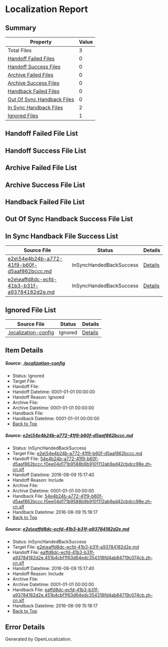 # <a name='report-top'></a> Localization Report

## Summary
 Property | Value 
 -------- | ----- 
 Total Files | 3
[ Handoff Failed Files ](#handoff-failed-list)| 0
[ Handoff Success Files ](#handoff-success-list)| 0
[ Archive Failed Files ](#archive-failed-list)| 0
[ Archive Success Files ](#archive-success-list)| 0
[ Handback Failed Files ](#handback-failed-list)| 0
[ Out Of Sync Handback Files ](#outofsync-handback-success-list)| 0
[ In Sync Handback Files ](#insync-handback-success-list)| 2
[ Ignored Files ](#ignored-list)| 1

## <a name='handoff-failed-list'></a> Handoff Failed File List

## <a name='handoff-success-list'></a> Handoff Success File List

## <a name='archive-failed-list'></a> Archive Failed File List

## <a name='archive-success-list'></a> Archive Success File List

## <a name='handback-failed-list'></a> Handback Failed File List

## <a name='outofsync-handback-success-list'></a> Out Of Sync Handback Success File List

## <a name='insync-handback-success-list'></a> In Sync Handback File Success List
 Source File | Status | Details 
 ----------- | ------ | ------- 
 [e2e\54e4b24b-a772-41f9-b60f-d5aaf862bccc.md](https://github.com/OpenLocalizationTestOrg/oltest/blob/8614b4b68f8128efad2465191ae77dad16836a30/e2e/54e4b24b-a772-41f9-b60f-d5aaf862bccc.md) | InSyncHandedBackSuccess | [Details](#71a2c61b57f74f851d0f81cd798644ee46e255631)
 [e2e\eaffd8dc-ecfd-41b3-b31f-a93784182d2e.md](https://github.com/OpenLocalizationTestOrg/oltest/blob/8614b4b68f8128efad2465191ae77dad16836a30/e2e/eaffd8dc-ecfd-41b3-b31f-a93784182d2e.md) | InSyncHandedBackSuccess | [Details](#6de8dd1496379db27ae743fa2113b9b8b50343882)

## <a name='ignored-list'></a> Ignored File List
 Source File | Status | Details 
 ----------- | ------ | ------- 
 [.localization-config](https://github.com/OpenLocalizationTestOrg/oltest/blob/8614b4b68f8128efad2465191ae77dad16836a30/.localization-config) | Ignored | [Details](#3d4f252ac210baf56311d7e97dcc2db10974dbd20)

## Item Details
##### <a name='3d4f252ac210baf56311d7e97dcc2db10974dbd20'></a> Source: [.localization-config](https://github.com/OpenLocalizationTestOrg/oltest/blob/8614b4b68f8128efad2465191ae77dad16836a30/.localization-config)
* Status: Ignored
* Target File: 
* Handoff File: 
* Handoff Datetime: 0001-01-01 00:00:00
* Handoff Reason: Ignored
* Archive File: 
* Archive Datetime: 0001-01-01 00:00:00
* Handback File: 
* Handback Datetime: 0001-01-01 00:00:00
* [Back to Top](#report-top)

##### <a name='71a2c61b57f74f851d0f81cd798644ee46e255631'></a> Source: [e2e\54e4b24b-a772-41f9-b60f-d5aaf862bccc.md](https://github.com/OpenLocalizationTestOrg/oltest/blob/8614b4b68f8128efad2465191ae77dad16836a30/e2e/54e4b24b-a772-41f9-b60f-d5aaf862bccc.md)
* Status: InSyncHandedBackSuccess
* Target File: [e2e\54e4b24b-a772-41f9-b60f-d5aaf862bccc.md](https://github.com/OpenLocalizationTestOrg/ol-test-zhcn/blob/974f049e61aed483e46d278692e75ea6a37e7307/e2e/54e4b24b-a772-41f9-b60f-d5aaf862bccc.md)
* Handoff File: [54e4b24b-a772-41f9-b60f-d5aaf862bccc.f0ee04d171b9588b9b9101112ab9ad42cbdcc98e.zh-cn.xlf](https://github.com/OpenLocalizationTestOrg/olhandoff-e2e/blob/1aab49e0f82de11385b2adaa3660cbcfdc1cc1b7/ol-handoff/OpenLocalizationTestOrg/ol-test-zhcn/ci/ht/54e4b24b-a772-41f9-b60f-d5aaf862bccc.f0ee04d171b9588b9b9101112ab9ad42cbdcc98e.zh-cn.xlf)
* Handoff Datetime: 2016-08-09 15:17:40
* Handoff Reason: Include
* Archive File: 
* Archive Datetime: 0001-01-01 00:00:00
* Handback File: [54e4b24b-a772-41f9-b60f-d5aaf862bccc.f0ee04d171b9588b9b9101112ab9ad42cbdcc98e.zh-cn.xlf](https://github.com/OpenLocalizationTestOrg/olhandback-e2e/blob/2d6b556255766b29aa2d4b68f118f5db95734e34/ol-handback/OpenLocalizationTestOrg/ol-test-zhcn/ci/ht/54e4b24b-a772-41f9-b60f-d5aaf862bccc.f0ee04d171b9588b9b9101112ab9ad42cbdcc98e.zh-cn.xlf)
* Handback Datetime: 2016-08-09 15:18:17
* [Back to Top](#report-top)

##### <a name='6de8dd1496379db27ae743fa2113b9b8b50343882'></a> Source: [e2e\eaffd8dc-ecfd-41b3-b31f-a93784182d2e.md](https://github.com/OpenLocalizationTestOrg/oltest/blob/8614b4b68f8128efad2465191ae77dad16836a30/e2e/eaffd8dc-ecfd-41b3-b31f-a93784182d2e.md)
* Status: InSyncHandedBackSuccess
* Target File: [e2e\eaffd8dc-ecfd-41b3-b31f-a93784182d2e.md](https://github.com/OpenLocalizationTestOrg/ol-test-zhcn/blob/974f049e61aed483e46d278692e75ea6a37e7307/e2e/eaffd8dc-ecfd-41b3-b31f-a93784182d2e.md)
* Handoff File: [eaffd8dc-ecfd-41b3-b31f-a93784182d2e.451b4cbf1f63d64edc354318fd4ab84719c074cb.zh-cn.xlf](https://github.com/OpenLocalizationTestOrg/olhandoff-e2e/blob/1aab49e0f82de11385b2adaa3660cbcfdc1cc1b7/ol-handoff/OpenLocalizationTestOrg/ol-test-zhcn/ci/ht/eaffd8dc-ecfd-41b3-b31f-a93784182d2e.451b4cbf1f63d64edc354318fd4ab84719c074cb.zh-cn.xlf)
* Handoff Datetime: 2016-08-09 15:17:40
* Handoff Reason: Include
* Archive File: 
* Archive Datetime: 0001-01-01 00:00:00
* Handback File: [eaffd8dc-ecfd-41b3-b31f-a93784182d2e.451b4cbf1f63d64edc354318fd4ab84719c074cb.zh-cn.xlf](https://github.com/OpenLocalizationTestOrg/olhandback-e2e/blob/2d6b556255766b29aa2d4b68f118f5db95734e34/ol-handback/OpenLocalizationTestOrg/ol-test-zhcn/ci/ht/eaffd8dc-ecfd-41b3-b31f-a93784182d2e.451b4cbf1f63d64edc354318fd4ab84719c074cb.zh-cn.xlf)
* Handback Datetime: 2016-08-09 15:18:17
* [Back to Top](#report-top)


## Error Details

Generated by OpenLocalization.
